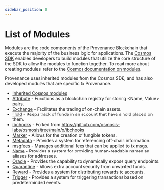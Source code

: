```yaml
---
sidebar_position: 0
---
```


# List of Modules

Modules are the code components of the Provenance Blockchain that execute the majority of the business logic for applications. The [Cosmos SDK](https://docs.cosmos.network/v0.47) enables developers to build modules that utilize the core structure of the SDK to allow the modules to function together. To read more about creating modules, refer to the [Cosmos documentation on modules](https://docs.cosmos.network/v0.47/building-modules/intro).

Provenance uses inherited modules from the Cosmos SDK, and has also developed modules that are specific to Provenance.

* [Inherited Cosmos modules](https://docs.cosmos.network/v0.47/build/modules)
* [Attribute](./attribute/README.md) - Functions as a blockchain registry for storing \<Name, Value\> pairs.
* [Exchange](./exchange/README.md) - Facilitates the trading of on-chain assets.
* [Hold](./hold/README.md) - Keeps track of funds in an account that have a hold placed on them.
* [ibchooks](./ibchooks/README.md) - Forked from https://github.com/osmosis-labs/osmosis/tree/main/x/ibchooks
* [Marker](./marker/README.md) - Allows for the creation of fungible tokens.
* [Metadata](./metadata/README.md) - Provides a system for referencing off-chain information.
* [msgfees](./msgfees/README.md) - Manages additional fees that can be applied to tx msgs.
* [Name](./name/README.md) - Provides a system for providing human-readable names as aliases for addresses.
* [Oracle](./oracle/README.md) - Provides the capability to dynamically expose query endpoints.
* [Quarantine](./quarantine/spec/README.md) - Allows extra account security from unwanted funds.
* [Reward](./reward/README.md) - Provides a system for distributing rewards to accounts.
* [Trigger](./trigger/README.md) - Provides a system for triggering transactions based on predeterminded events.
